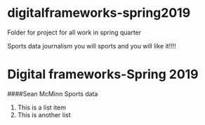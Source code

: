 # digitalframeworks-spring2019
Folder for project for all work in spring quarter

Sports data journalism you will sports and you will like it!!!!

# Digital frameworks-Spring 2019
####Sean McMinn
Sports data

1. This is a list item
2. This is another list 
